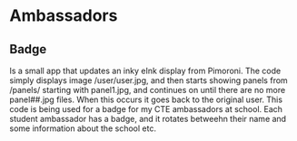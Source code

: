 # Ambassadors

## Badge

Is a small app that updates an inky eInk display from Pimoroni. The code simply displays image /user/user.jpg, and then starts showing panels from /panels/ starting with panel1.jpg, and continues on until there are no more panel##.jpg files. When this occurs it goes back to the original user. This code is being used for a badge for my CTE ambassadors at school. Each student ambassador has a badge, and it rotates betweehn their name and some information about the school etc.





